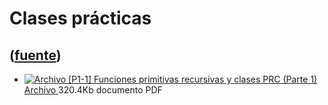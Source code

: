 # Clases prácticas
([fuente](https://campus.exactas.uba.ar/course/view.php?id=1057&section=4))
---
  * [ ![Archivo](https://campus.exactas.uba.ar/theme/image.php/magazine/core/1462913092/f/pdf) [P1-1] Funciones primitivas recursivas y clases PRC (Parte 1)  Archivo  ](https://campus.exactas.uba.ar/mod/resource/view.php?id=57360) 320.4Kb documento PDF 

